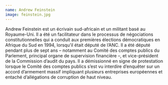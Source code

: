 ```yaml
---
name: Andrew Feinstein
image: feinstein.jpg
---
```

Andrew Feinstein est un écrivain sud-africain et un militant basé au Royaume-Uni. Il a été un facilitateur dans le processus de négociations constitutionnelles qui a conduit aux premières élections démocratiques en Afrique du Sud en 1994, lorsqu’il était député de l’ANC. Il a été député pendant plus de sept ans – notamment au Comité des comptes publics du Parlement, principal organe de supervision financière –, et vice-président de la Commission d’audit du pays. Il a démissionné en signe de protestation lorsque le Comité des comptes publics s’est vu interdire d’enquêter sur un accord d’armement massif impliquant plusieurs entreprises européennes et entaché d’allégations de corruption de haut niveau.

